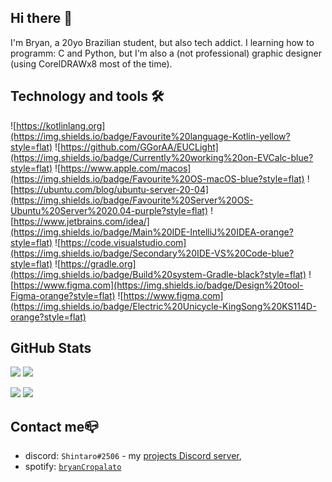 ## Hi there 👋
I'm Bryan, a 20yo Brazilian student, but also tech addict.
I learning how to programm: C and Python, but I'm also a (not professional) graphic designer (using CorelDRAWx8 most of the time).

## Technology and tools 🛠

![https://kotlinlang.org](https://img.shields.io/badge/Favourite%20language-Kotlin-yellow?style=flat)
![https://github.com/GGorAA/EUCLight](https://img.shields.io/badge/Currently%20working%20on-EVCalc-blue?style=flat)
![https://www.apple.com/macos](https://img.shields.io/badge/Favourite%20OS-macOS-blue?style=flat)
![https://ubuntu.com/blog/ubuntu-server-20-04](https://img.shields.io/badge/Favourite%20Server%20OS-Ubuntu%20Server%2020.04-purple?style=flat)
![https://www.jetbrains.com/idea/](https://img.shields.io/badge/Main%20IDE-IntelliJ%20IDEA-orange?style=flat)
![https://code.visualstudio.com](https://img.shields.io/badge/Secondary%20IDE-VS%20Code-blue?style=flat)
![https://gradle.org](https://img.shields.io/badge/Build%20system-Gradle-black?style=flat)
![https://www.figma.com](https://img.shields.io/badge/Design%20tool-Figma-orange?style=flat)
![https://www.figma.com](https://img.shields.io/badge/Electric%20Unicycle-KingSong%20KS114D-orange?style=flat)

## GitHub Stats

![](https://github-readme-stats.vercel.app/api/top-langs?username=branco2552&show_icons=true&layout=compact)
![](https://github-readme-stats.vercel.app/api?username=branco2552&show_icons=true)

![](https://github-readme-stats.vercel.app/api/pin?username=branco2552&repo=Deveres_introcomp2016)
![](https://github-readme-stats.vercel.app/api/pin?username=branco2552&repo=Test_site )

## Contact me📪

- discord: `Shintaro#2506` - my [projects Discord server](https://discord.gg/JkyzKx9),
- spotify: [`bryanCropalato`](https://open.spotify.com/user/bryan.cropYnxhORGkRP6alJTiblAn5Q)

<!--
**branco2552/branco2552** is a ✨ _special_ ✨ repository because its `README.md` (this file) appears on your GitHub profile.

Here are some ideas to get you started:

- 🔭 I’m currently working on ...
- 🌱 I’m currently learning ...
- 👯 I’m looking to collaborate on ...
- 🤔 I’m looking for help with ...
- 💬 Ask me about ...
- 📫 How to reach me: ...
- 😄 Pronouns: ...
- ⚡ Fun fact: ...
-->
